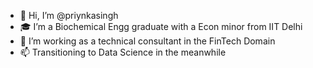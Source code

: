 - 👋 Hi, I’m @priynkasingh
- 🎓 I’m a Biochemical Engg graduate with a Econ minor from IIT Delhi
- 🌱 I’m working as a technical consultant in the FinTech Domain 
- 📫 Transitioning to Data Science in the meanwhile
